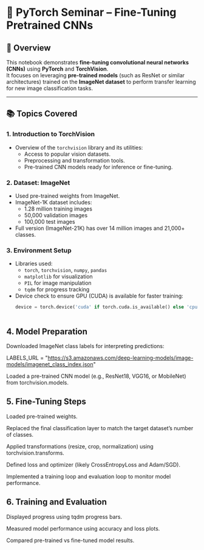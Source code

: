 # 🧠 PyTorch Seminar – Fine-Tuning Pretrained CNNs

## 📘 Overview

This notebook demonstrates **fine-tuning convolutional neural networks (CNNs)** using **PyTorch** and **TorchVision**.  
It focuses on leveraging **pre-trained models** (such as ResNet or similar architectures) trained on the **ImageNet dataset** to perform transfer learning for new image classification tasks.

---

## 📚 Topics Covered

### 1. **Introduction to TorchVision**
- Overview of the `torchvision` library and its utilities:
  - Access to popular vision datasets.
  - Preprocessing and transformation tools.
  - Pre-trained CNN models ready for inference or fine-tuning.

### 2. **Dataset: ImageNet**
- Used pre-trained weights from ImageNet.
- ImageNet-1K dataset includes:
  - 1.28 million training images
  - 50,000 validation images
  - 100,000 test images
- Full version (ImageNet-21K) has over 14 million images and 21,000+ classes.

### 3. **Environment Setup**
- Libraries used:
  - `torch`, `torchvision`, `numpy`, `pandas`
  - `matplotlib` for visualization
  - `PIL` for image manipulation
  - `tqdm` for progress tracking
- Device check to ensure GPU (CUDA) is available for faster training:
  ```python
  device = torch.device('cuda' if torch.cuda.is_available() else 'cpu')



## 4. Model Preparation

Downloaded ImageNet class labels for interpreting predictions:

LABELS_URL = "https://s3.amazonaws.com/deep-learning-models/image-models/imagenet_class_index.json"


Loaded a pre-trained CNN model (e.g., ResNet18, VGG16, or MobileNet) from torchvision.models.

## 5. Fine-Tuning Steps

Loaded pre-trained weights.

Replaced the final classification layer to match the target dataset’s number of classes.

Applied transformations (resize, crop, normalization) using torchvision.transforms.

Defined loss and optimizer (likely CrossEntropyLoss and Adam/SGD).

Implemented a training loop and evaluation loop to monitor model performance.

## 6. Training and Evaluation

Displayed progress using tqdm progress bars.

Measured model performance using accuracy and loss plots.

Compared pre-trained vs fine-tuned model results.
